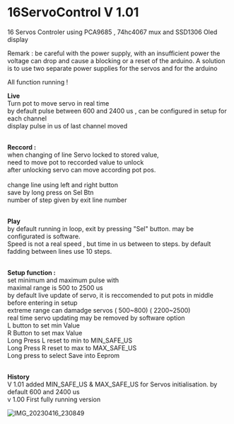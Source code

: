 # 16ServoControl V 1.01 

 16 Servos Controler using PCA9685 , 74hc4067 mux and SSD1306 Oled display

Remark : be careful with the power supply, with an insufficient power the voltage can drop and cause a blocking or a reset of the arduino. A solution is to use two separate power supplies for the servos and for the arduino<br>

All function running !

**Live**<br>
Turn pot to move servo in real time<br>
by default pulse between 600 and 2400 us , can be configured in setup for each channel<br>
display pulse in us of last channel moved<br>
<br>

**Reccord :**<br>
when changing of line Servo locked to stored value,<br>
need to move pot to reccorded value to unlock<br>
after unlocking servo can move according pot pos.<br><br>
change line using left and right button<br>
save by long press on Sel Btn<br>
number of step given by exit line number<br>
<br>

**Play**<br>
by default running in loop, exit by pressing "Sel" button. may be configurated is software.<br>
Speed is not a real speed , but time in us between to steps. by default fadding between lines use 10 steps.<br>
<br>

**Setup function :**<br>
set minimum and maximum pulse with <br>
maximal range is 500 to 2500  us<br>
by default live update of servo, it is reccomended to put pots in middle before entering in setup<br>
extreme range can damadge servos ( 500~800) ( 2200~2500)<br> 
real time servo updating may be removed by software option<br>
 L button to set min Value<br>
 R Button to set max Value<br>
 Long Press L reset to min to MIN_SAFE_US<br>
 Long Press R reset to max to MAX_SAFE_US<br>
 Long press to select Save into Eeprom<br>
<br>

**History**<br>
V 1.01 added MIN_SAFE_US & MAX_SAFE_US for Servos initialisation. by default 600 and 2400 us<br>
v 1.00 First fully running version

![IMG_20230416_230849](https://user-images.githubusercontent.com/30392727/232344117-aaa8cbbe-3665-4a22-98f2-86bddc6b18de.jpg)
